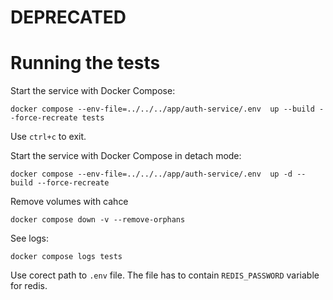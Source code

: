 # DEPRECATED
# Running the tests

Start the service with Docker Compose:
```shell
docker compose --env-file=../../../app/auth-service/.env  up --build --force-recreate tests
```
Use `ctrl+c` to exit.

Start the service with Docker Compose in detach mode:
```shell
docker compose --env-file=../../../app/auth-service/.env  up -d --build --force-recreate
```

Remove volumes with cahce
```shell
docker compose down -v --remove-orphans
```

See logs:
```shell
docker compose logs tests
```

Use corect path to `.env` file. The file has to contain `REDIS_PASSWORD` variable for redis.

